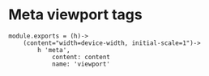 # Meta viewport tags

	module.exports = (h)->
		(content="width=device-width, initial-scale=1")->
			h 'meta',
				content: content
				name: 'viewport'
